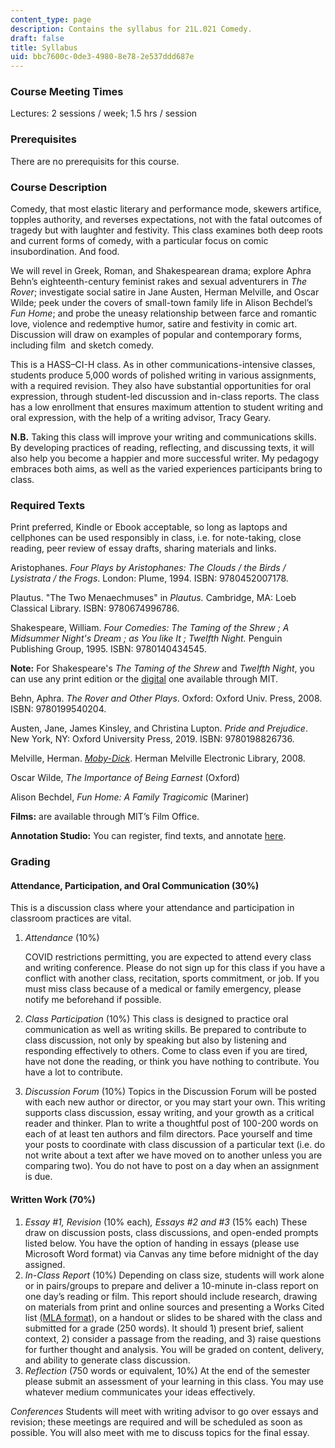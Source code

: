 ```yaml
---
content_type: page
description: Contains the syllabus for 21L.021 Comedy.
draft: false
title: Syllabus
uid: bbc7600c-0de3-4980-8e78-2e537ddd687e
---
```

### Course Meeting Times

Lectures: 2 sessions / week; 1.5 hrs / session

### Prerequisites

There are no prerequisits for this course.

### Course Description

Comedy, that most elastic literary and performance mode, skewers artifice, topples authority, and reverses expectations, not with the fatal outcomes of tragedy but with laughter and festivity. This class examines both deep roots and current forms of comedy, with a particular focus on comic insubordination. And food.

We will revel in Greek, Roman, and Shakespearean drama; explore Aphra Behn’s eighteenth-century feminist rakes and sexual adventurers in *The Rover*; investigate social satire in Jane Austen, Herman Melville, and Oscar Wilde; peek under the covers of small-town family life in Alison Bechdel’s *Fun Home*; and probe the uneasy relationship between farce and romantic love, violence and redemptive humor, satire and festivity in comic art. Discussion will draw on examples of popular and contemporary forms, including film  and sketch comedy.

This is a HASS–CI-H class. As in other communications-intensive classes, students produce 5,000 words of polished writing in various assignments, with a required revision. They also have substantial opportunities for oral expression, through student-led discussion and in-class reports. The class has a low enrollment that ensures maximum attention to student writing and oral expression, with the help of a writing advisor, Tracy Geary.  

**N.B.** Taking this class will improve your writing and communications skills. By developing practices of reading, reflecting, and discussing texts, it will also help you become a happier and more successful writer. My pedagogy embraces both aims, as well as the varied experiences participants bring to class.

### Required Texts

Print preferred, Kindle or Ebook acceptable, so long as laptops and cellphones can be used responsibly in class, i.e. for note-taking, close reading, peer review of essay drafts, sharing materials and links.

Aristophanes. *Four Plays by Aristophanes: The Clouds / the Birds / Lysistrata / the Frogs*. London: Plume, 1994. ISBN: 9780452007178.

Plautus. "The Two Menaechmuses" in *Plautus.* Cambridge, MA: Loeb Classical Library. ISBN: 9780674996786.

Shakespeare, William. *Four Comedies: The Taming of the Shrew ; A Midsummer Night's Dream ; as You like It ; Twelfth Night.* Penguin Publishing Group, 1995. ISBN: 9780140434545.

**Note:** For Shakespeare's *The Taming of the Shrew* and *Twelfth Night*, you can use any print edition or the [digital](http://shakespeare.mit.edu/) one available through MIT.

Behn, Aphra. *The Rover and Other Plays*. Oxford: Oxford Univ. Press, 2008. ISBN: 9780199540204.

Austen, Jane, James Kinsley, and Christina Lupton. *Pride and Prejudice*. New York, NY: Oxford University Press, 2019. ISBN: 9780198826736.

Melville, Herman. [*Moby-Dick*](https://melville.electroniclibrary.org/editions/versions-of-moby-dick/1-loomings). Herman Melville Electronic Library, 2008.

Oscar Wilde, *The Importance of Being Earnest* (Oxford)

Alison Bechdel, *Fun Home: A Family Tragicomic* (Mariner)

**Films:** are available through MIT’s Film Office. 

**Annotation Studio:** You can register, find texts, and annotate [here](https://annotation-studio.vercel.app/).

### Grading

#### Attendance, Participation, and Oral Communication (30%) 

This is a discussion class where your attendance and participation in classroom practices are vital.

1. *Attendance* (10%)   
      
    COVID restrictions permitting, you are expected to attend every class and writing conference. Please do not sign up for this class if you have a conflict with another class, recitation, sports commitment, or job. If you must miss class because of a medical or family emergency, please notify me beforehand if possible.
2. *Class Participation* (10%) This class is designed to practice oral communication as well as writing skills. Be prepared to contribute to class discussion, not only by speaking but also by listening and responding effectively to others. Come to class even if you are tired, have not done the reading, or think you have nothing to contribute. You have a lot to contribute.
3. *Discussion Forum* (10%) Topics in the Discussion Forum will be posted with each new author or director, or you may start your own. This writing supports class discussion, essay writing, and your growth as a critical reader and thinker. Plan to write a thoughtful post of 100-200 words on each of at least ten authors and film directors. Pace yourself and time your posts to coordinate with class discussion of a particular text (i.e. do not write about a text after we have moved on to another unless you are comparing two). You do not have to post on a day when an assignment is due.

#### Written Work (70%)

1. *Essay #1, Revision* (10% each)*, Essays #2 and #3* (15% each) These draw on discussion posts, class discussions, and open-ended prompts listed below. You have the option of handing in essays (please use Microsoft Word format) via Canvas any time before midnight of the day assigned.
2. *In-Class Report* (10%) Depending on class size, students will work alone or in pairs/groups to prepare and deliver a 10-minute in-class report on one day’s reading or film. This report should include research, drawing on materials from print and online sources and presenting a Works Cited list [(MLA format](https://mlahandbookplus.org/)), on a handout or slides to be shared with the class and submitted for a grade (250 words). It should 1) present brief, salient context, 2) consider a passage from the reading, and 3) raise questions for further thought and analysis. You will be graded on content, delivery, and ability to generate class discussion.
3. *Reflection* (750 words or equivalent, 10%) At the end of the semester please submit an assessment of your learning in this class. You may use whatever medium communicates your ideas effectively.   

*Conferences* Students will meet with writing advisor to go over essays and revision; these meetings are required and will be scheduled as soon as possible. You will also meet with me to discuss topics for the final essay.